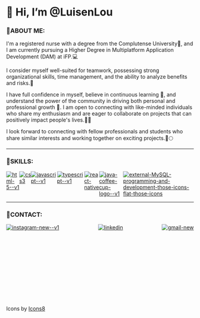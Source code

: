# 👋 Hi, I’m @LuisenLou

### 🎲ABOUT ME:


I'm a registered nurse with a degree from the Complutense University💊, and I am currently pursuing a Higher Degree in Multiplatform Application Development (DAM) at iFP.💻

I consider myself well-suited for teamwork, possessing strong organizational skills, time management, and the ability to analyze benefits and risks.👷

I have full confidence in myself, believe in continuous learning 👀, and understand the power of the community in driving both personal and professional growth 🌱. 
I am open to connecting with like-minded individuals who share my enthusiasm and are eager to collaborate on projects that can positively impact people's lives.🎢👥

I look forward to connecting with fellow professionals and students who share similar interests and working together on exciting projects.🚀🌕


---

### 👾SKILLS:


<div style="display:flex; justify-content: space-between;">
<a href="https://developer.mozilla.org/es/docs/Learn/Getting_started_with_the_web/HTML_basics">
  <img src="https://img.icons8.com/color/100/html-5--v1.png" alt="html-5--v1"/>
</a>
<a href="https://developer.mozilla.org/es/docs/Web/CSS">
  <img src="https://img.icons8.com/color/100/css3.png" alt="css3"/> 
</a>
<a href="https://developer.mozilla.org/es/docs/Web/JavaScript">
  <img src="https://img.icons8.com/color/100/javascript--v1.png" alt="javascript--v1"/>
</a>
<a href="https://www.typescriptlang.org/">
  <img src="https://img.icons8.com/fluency/100/typescript--v1.png" alt="typescript--v1"/>
</a>
<a href="https://reactnative.dev/">
  <img src="https://img.icons8.com/color/100/react-native.png" alt="react-native"/>
</a>
<a href="https://www.java.com/es/">
  <img src="https://img.icons8.com/color/100/java-coffee-cup-logo--v1.png" alt="java-coffee-cup-logo--v1"/>
</a>
<a href="https://www.mysql.com/">
  <img src="https://img.icons8.com/external-those-icons-flat-those-icons/100/external-MySQL-programming-and-development-those-icons-flat-those-icons.png" alt="external-MySQL-programming-and-development-those-icons-flat-those-icons"/>
</a>
</div>
                

---

### 📧CONTACT:


<div style="display:flex; justify-content: space-between;">
<a href="https://www.instagram.com/luisen97/">
  <img src="https://img.icons8.com/color/100/instagram-new--v1.png" alt="instagram-new--v1"/>
</a>
<a href="https://www.linkedin.com/in/luis-enrique-zegarra-pretell-752bba191/">
  <img src="https://img.icons8.com/color/100/linkedin.png" alt="linkedin"/>
</a>
<a href="https://mail.google.com/">
  <img src="https://img.icons8.com/fluency/100/gmail-new.png" alt="gmail-new"/> 
</a>
</div>


<br>
<br>
<br>
<br>
<br>
<br>
<br>
<br>
<br>
<br>
<br>

<p font-size = 8px > Icons by <a href="https://iconos8.es/">
  Icons8
</a></p>
<!---
LuisenLou/LuisenLou is a ✨ special ✨ repository because its `README.md` (this file) appears on your GitHub profile.
You can click the Preview link to take a look at your changes.
--->

